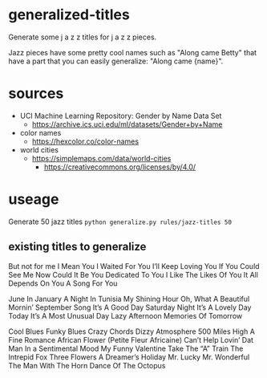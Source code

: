 # generalized-titles
Generate some j a z z titles for j a z z pieces.

Jazz pieces have some pretty cool names such as "Along came Betty" that have a part that you can easily generalize: "Along came {name}".

# sources
- UCI Machine Learning Repository: Gender by Name Data Set
  - https://archive.ics.uci.edu/ml/datasets/Gender+by+Name
- color names
  - https://hexcolor.co/color-names
- world cities
  - https://simplemaps.com/data/world-cities
    - https://creativecommons.org/licenses/by/4.0/

# useage

Generate 50 jazz titles
```python generalize.py rules/jazz-titles 50```

## existing titles to generalize

But not for me
I Mean You
I Waited For You
I’ll Keep Loving You
If You Could See Me Now
Could It Be You
Dedicated To You
I Like The Likes Of You
It All Depends On You
A Song For You

June In January
A Night In Tunisia
My Shining Hour
Oh, What A Beautiful Mornin’
September Song
It’s A Good Day
Saturday Night
It’s A Lovely Day Today
It’s A Most Unusual Day
Lazy Afternoon
Memories Of Tomorrow

Cool Blues
Funky Blues
Crazy Chords
Dizzy Atmosphere
500 Miles High
A Fine Romance
African Flower (Petite Fleur Africaine)
Can’t Help Lovin’ Dat Man
In a Sentimental Mood
My Funny Valentine
Take The “A” Train
The Intrepid Fox
Three Flowers
A Dreamer’s Holiday
Mr. Lucky
Mr. Wonderful
The Man With The Horn
Dance Of The Octopus
